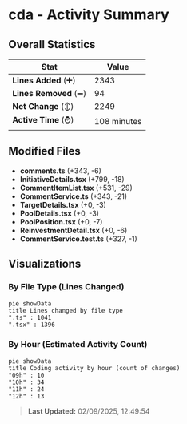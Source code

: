 # cda - Activity Summary 

## Overall Statistics

| Stat                   | Value                                                             |
| ---------------------- | ----------------------------------------------------------------- |
| **Lines Added** (➕)   | 2343                                          |
| **Lines Removed** (➖) | 94                                        |
| **Net Change** (↕)    | 2249                |
| **Active Time** (⌚)   | 108 minutes |


## Modified Files
- **comments.ts** (+343, -6)
- **InitiativeDetails.tsx** (+799, -18)
- **CommentItemList.tsx** (+531, -29)
- **CommentService.ts** (+343, -21)
- **TargetDetails.tsx** (+0, -3)
- **PoolDetails.tsx** (+0, -3)
- **PoolPosition.tsx** (+0, -7)
- **ReinvestmentDetail.tsx** (+0, -6)
- **CommentService.test.ts** (+327, -1)

## Visualizations

### By File Type (Lines Changed)

```mermaid
pie showData
title Lines changed by file type
".ts" : 1041
".tsx" : 1396
```

### By Hour (Estimated Activity Count)

```mermaid
pie showData
title Coding activity by hour (count of changes)
"09h" : 10
"10h" : 34
"11h" : 24
"12h" : 13
```


> **Last Updated:** 02/09/2025, 12:49:54